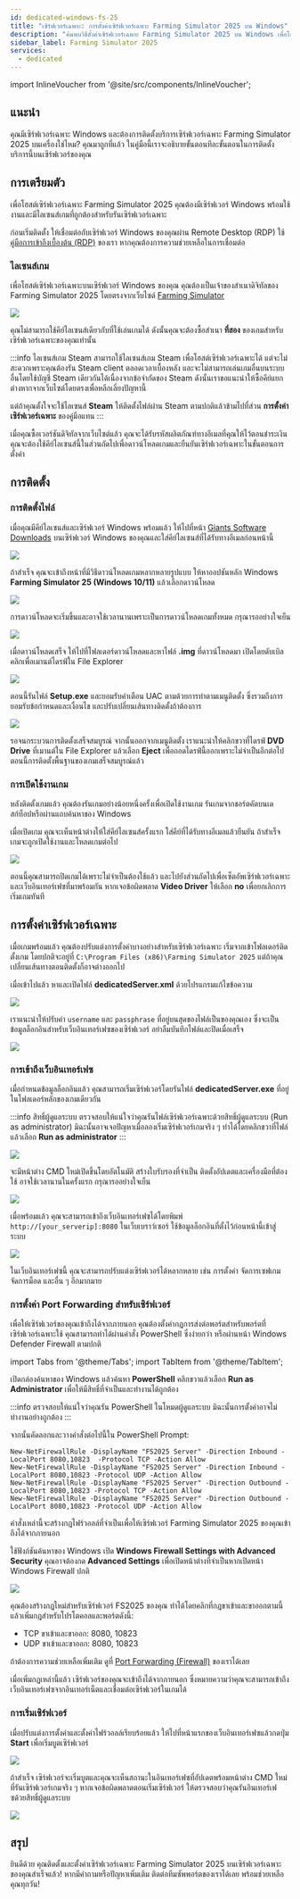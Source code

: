 ```yaml
---
id: dedicated-windows-fs-25
title: "เซิร์ฟเวอร์เฉพาะ: การตั้งค่าเซิร์ฟเวอร์เฉพาะ Farming Simulator 2025 บน Windows"
description: "ค้นพบวิธีตั้งค่าเซิร์ฟเวอร์เฉพาะ Farming Simulator 2025 บน Windows เพื่อโฮสต์เกมมัลติเพลเยอร์ได้อย่างลื่นไหล → เรียนรู้เพิ่มเติมตอนนี้"
sidebar_label: Farming Simulator 2025
services:
  - dedicated
---
```


import InlineVoucher from '@site/src/components/InlineVoucher';

## แนะนำ

คุณมีเซิร์ฟเวอร์เฉพาะ Windows และต้องการติดตั้งบริการเซิร์ฟเวอร์เฉพาะ Farming Simulator 2025 บนเครื่องใช่ไหม? คุณมาถูกที่แล้ว ในคู่มือนี้เราจะอธิบายขั้นตอนทีละขั้นตอนในการติดตั้งบริการนี้บนเซิร์ฟเวอร์ของคุณ

<InlineVoucher />

## การเตรียมตัว

เพื่อโฮสต์เซิร์ฟเวอร์เฉพาะ Farming Simulator 2025 คุณต้องมีเซิร์ฟเวอร์ Windows พร้อมใช้งานและมีไลเซนส์เกมที่ถูกต้องสำหรับรันเซิร์ฟเวอร์เฉพาะ

ก่อนเริ่มติดตั้ง ให้เชื่อมต่อกับเซิร์ฟเวอร์ Windows ของคุณผ่าน Remote Desktop (RDP) ใช้ [คู่มือการเข้าถึงเบื้องต้น (RDP)](vserver-windows-userdp.md) ของเรา หากคุณต้องการความช่วยเหลือในการเชื่อมต่อ

### ไลเซนส์เกม

เพื่อโฮสต์เซิร์ฟเวอร์เฉพาะบนเซิร์ฟเวอร์ Windows ของคุณ คุณต้องเป็นเจ้าของสำเนาดิจิทัลของ Farming Simulator 2025 โดยตรงจากเว็บไซต์ [Farming Simulator](https://www.farming-simulator.com/buy-now.php)

![](https://screensaver01.zap-hosting.com/index.php/s/F7j4opS3tXZKSHs/preview)

คุณไม่สามารถใช้คีย์ไลเซนส์เดียวกับที่ใช้เล่นเกมได้ ดังนั้นคุณจะต้องซื้อสำเนา **ที่สอง** ของเกมสำหรับเซิร์ฟเวอร์เฉพาะของคุณเท่านั้น

:::info ไลเซนส์เกม Steam
สามารถใช้ไลเซนส์เกม Steam เพื่อโฮสต์เซิร์ฟเวอร์เฉพาะได้ แต่จะไม่สะดวกเพราะคุณต้องรัน Steam client ตลอดเวลาเบื้องหลัง และจะไม่สามารถเล่นเกมอื่นบนระบบอื่นโดยใช้บัญชี Steam เดียวกันได้เนื่องจากข้อจำกัดของ Steam ดังนั้นเราขอแนะนำให้ซื้อคีย์แยกต่างหากจากเว็บไซต์โดยตรงเพื่อหลีกเลี่ยงปัญหานี้

แต่ถ้าคุณตั้งใจจะใช้ไลเซนส์ **Steam** ให้ติดตั้งไฟล์ผ่าน Steam ตามปกติแล้วข้ามไปที่ส่วน **การตั้งค่าเซิร์ฟเวอร์เฉพาะ** ของคู่มือแทน
:::

เมื่อคุณซื้อเวอร์ชันดิจิทัลจากเว็บไซต์แล้ว คุณจะได้รับรหัสผลิตภัณฑ์ทางอีเมลที่คุณให้ไว้ตอนชำระเงิน คุณจะต้องใช้คีย์ไลเซนส์นี้ในส่วนถัดไปเพื่อดาวน์โหลดเกมและยืนยันเซิร์ฟเวอร์เฉพาะในขั้นตอนการตั้งค่า

## การติดตั้ง

### การติดตั้งไฟล์

เมื่อคุณมีคีย์ไลเซนส์และเซิร์ฟเวอร์ Windows พร้อมแล้ว ให้ไปที่หน้า [Giants Software Downloads](https://eshop.giants-software.com/downloads.php) บนเซิร์ฟเวอร์ Windows ของคุณและใส่คีย์ไลเซนส์ที่ได้รับทางอีเมลก่อนหน้านี้

![](https://screensaver01.zap-hosting.com/index.php/s/srzwXmn2K5GPy2r/preview)

ถ้าสำเร็จ คุณจะเข้าถึงหน้าที่มีวิธีดาวน์โหลดเกมหลากหลายรูปแบบ ให้หาออปชันหลัก Windows **Farming Simulator 25 (Windows 10/11)** แล้วเลือกดาวน์โหลด

![](https://screensaver01.zap-hosting.com/index.php/s/boLooPWLYEqwtbp/preview)

การดาวน์โหลดจะเริ่มขึ้นและอาจใช้เวลานานเพราะเป็นการดาวน์โหลดเกมทั้งหมด กรุณารออย่างใจเย็น

![](https://screensaver01.zap-hosting.com/index.php/s/8YZgmrQJMrMas2p/preview)

เมื่อดาวน์โหลดเสร็จ ให้ไปที่โฟลเดอร์ดาวน์โหลดและหาไฟล์ **.img** ที่ดาวน์โหลดมา เปิดโดยดับเบิลคลิกเพื่อเมานต์ไดรฟ์ใน File Explorer

![](https://screensaver01.zap-hosting.com/index.php/s/eHqKPF28JFkgyLp/preview)

ตอนนี้รันไฟล์ **Setup.exe** และยอมรับคำเตือน UAC ตามด้วยการทำตามเมนูติดตั้ง ซึ่งรวมถึงการยอมรับข้อกำหนดและเงื่อนไข และปรับเปลี่ยนเส้นทางติดตั้งถ้าต้องการ

![](https://screensaver01.zap-hosting.com/index.php/s/5mCg8wsgRzTQwzj/preview)

รอจนกระบวนการติดตั้งเสร็จสมบูรณ์ จากนั้นออกจากเมนูติดตั้ง เราแนะนำให้คลิกขวาที่ไดรฟ์ **DVD Drive** ที่เมานต์ใน File Explorer แล้วเลือก **Eject** เพื่อถอดไดรฟ์นี้ออกเพราะไม่จำเป็นอีกต่อไป ตอนนี้การติดตั้งพื้นฐานของเกมเสร็จสมบูรณ์แล้ว

### การเปิดใช้งานเกม

หลังติดตั้งเกมแล้ว คุณต้องรันเกมอย่างน้อยหนึ่งครั้งเพื่อเปิดใช้งานเกม รันเกมจากชอร์ตคัตบนเดสก์ท็อปหรือผ่านแถบค้นหาของ Windows

เมื่อเปิดเกม คุณจะเห็นหน้าต่างให้ใส่คีย์ไลเซนส์ครั้งแรก ใส่คีย์ที่ได้รับทางอีเมลแล้วยืนยัน ถ้าสำเร็จ เกมจะถูกเปิดใช้งานและโหลดเกมต่อไป

![](https://screensaver01.zap-hosting.com/index.php/s/nnFkynzt9Bapdk4/preview)

ตอนนี้คุณสามารถปิดเกมได้เพราะไม่จำเป็นต้องใช้แล้ว และไปยังส่วนถัดไปเพื่อเซ็ตอัพเซิร์ฟเวอร์เฉพาะและเว็บอินเทอร์เฟซที่มาพร้อมกัน หากเจอข้อผิดพลาด **Video Driver** ให้เลือก **no** เพื่อยกเลิกการเริ่มเกมทันที

## การตั้งค่าเซิร์ฟเวอร์เฉพาะ

เมื่อเกมพร้อมแล้ว คุณต้องปรับแต่งการตั้งค่าบางอย่างสำหรับเซิร์ฟเวอร์เฉพาะ เริ่มจากเข้าโฟลเดอร์ติดตั้งเกม โดยปกติจะอยู่ที่ `C:\Program Files (x86)\Farming Simulator 2025` แต่ถ้าคุณเปลี่ยนเส้นทางตอนติดตั้งก็อาจต่างออกไป

เมื่อเข้าไปแล้ว หาและเปิดไฟล์ **dedicatedServer.xml** ด้วยโปรแกรมแก้ไขข้อความ

![](https://screensaver01.zap-hosting.com/index.php/s/q4QXo9S4rDTrknc/preview)

เราแนะนำให้ปรับค่า `username` และ `passphrase` ที่อยู่บนสุดของไฟล์เป็นของคุณเอง ซึ่งจะเป็นข้อมูลล็อกอินสำหรับเว็บอินเทอร์เฟซของเซิร์ฟเวอร์ อย่าลืมบันทึกไฟล์และปิดเมื่อเสร็จ

![](https://screensaver01.zap-hosting.com/index.php/s/B7bqNTYnD3bHw7y/preview)

### การเข้าถึงเว็บอินเทอร์เฟซ

เมื่อกำหนดข้อมูลล็อกอินแล้ว คุณสามารถเริ่มเซิร์ฟเวอร์โดยรันไฟล์ **dedicatedServer.exe** ที่อยู่ในโฟลเดอร์หลักของเกมเดียวกัน

:::info สิทธิ์ผู้ดูแลระบบ
ตรวจสอบให้แน่ใจว่าคุณรันไฟล์เซิร์ฟเวอร์เฉพาะด้วยสิทธิ์ผู้ดูแลระบบ (Run as administrator) มิฉะนั้นอาจเจอปัญหาเมื่อลองเริ่มเซิร์ฟเวอร์เกมจริง ๆ ทำได้โดยคลิกขวาที่ไฟล์แล้วเลือก **Run as administrator**
:::

![](https://screensaver01.zap-hosting.com/index.php/s/RDcLPWqzyBmGPDm/preview)

จะมีหน้าต่าง CMD ใหม่เปิดขึ้นโดยอัตโนมัติ สร้างใบรับรองที่จำเป็น ติดตั้งอัปเดตและเครื่องมือที่ต้องใช้ อาจใช้เวลานานในครั้งแรก กรุณารออย่างใจเย็น

![](https://screensaver01.zap-hosting.com/index.php/s/xfk2BgNmEZFmNZG/preview)

เมื่อพร้อมแล้ว คุณจะสามารถเข้าถึงเว็บอินเทอร์เฟซได้โดยพิมพ์ `http://[your_serverip]:8080` ในเว็บเบราว์เซอร์ ใช้ข้อมูลล็อกอินที่ตั้งไว้ก่อนหน้านี้เข้าสู่ระบบ

![](https://screensaver01.zap-hosting.com/index.php/s/Yx57Zn6xCqMYkwz/preview)

ในเว็บอินเทอร์เฟซนี้ คุณจะสามารถปรับแต่งเซิร์ฟเวอร์ได้หลากหลาย เช่น การตั้งค่า จัดการเซฟเกม จัดการม็อด และอื่น ๆ อีกมากมาย

### การตั้งค่า Port Forwarding สำหรับเซิร์ฟเวอร์

เพื่อให้เซิร์ฟเวอร์ของคุณเข้าถึงได้จากภายนอก คุณต้องตั้งค่ากฎการส่งต่อพอร์ตสำหรับพอร์ตที่เซิร์ฟเวอร์เฉพาะใช้ คุณสามารถทำได้ผ่านคำสั่ง PowerShell ซึ่งง่ายกว่า หรือผ่านหน้า Windows Defender Firewall ตามปกติ

import Tabs from '@theme/Tabs';
import TabItem from '@theme/TabItem';

<Tabs>
<TabItem value="powershell" label="ผ่าน Powershell" default>

เปิดกล่องค้นหาของ Windows แล้วค้นหา **PowerShell** คลิกขวาแล้วเลือก **Run as Administrator** เพื่อให้มีสิทธิ์ที่จำเป็นและทำงานได้ถูกต้อง

:::info
ตรวจสอบให้แน่ใจว่าคุณรัน PowerShell ในโหมดผู้ดูแลระบบ มิฉะนั้นการตั้งค่าอาจไม่ทำงานอย่างถูกต้อง
:::

จากนั้นคัดลอกและวางคำสั่งต่อไปนี้ใน PowerShell Prompt:
```
New-NetFirewallRule -DisplayName "FS2025 Server" -Direction Inbound -LocalPort 8080,10823  -Protocol TCP -Action Allow
New-NetFirewallRule -DisplayName "FS2025 Server" -Direction Inbound -LocalPort 8080,10823 -Protocol UDP -Action Allow
New-NetFirewallRule -DisplayName "FS2025 Server" -Direction Outbound -LocalPort 8080,10823 -Protocol TCP -Action Allow
New-NetFirewallRule -DisplayName "FS2025 Server" -Direction Outbound -LocalPort 8080,10823 -Protocol UDP -Action Allow
```

คำสั่งเหล่านี้จะสร้างกฎไฟร์วอลล์ที่จำเป็นเพื่อให้เซิร์ฟเวอร์ Farming Simulator 2025 ของคุณเข้าถึงได้จากภายนอก

</TabItem>

<TabItem value="windefender" label="ผ่าน Windows Defender">

ใช้ฟังก์ชันค้นหาของ Windows เปิด **Windows Firewall Settings with Advanced Security** คุณอาจต้องกด **Advanced Settings** เพื่อเปิดหน้าต่างที่จำเป็นหากเปิดหน้า Windows Firewall ปกติ

![](https://github.com/zaphosting/docs/assets/42719082/5fb9f943-7e51-4d8f-9df4-2f5ff60857d3)

คุณต้องสร้างกฎใหม่สำหรับเซิร์ฟเวอร์ FS2025 ของคุณ ทำได้โดยคลิกที่กฎขาเข้าและขาออกตามนี้แล้วเพิ่มกฎสำหรับโปรโตคอลและพอร์ตดังนี้:
- TCP ขาเข้าและขาออก: 8080, 10823
- UDP ขาเข้าและขาออก: 8080, 10823

ถ้าต้องการความช่วยเหลือเพิ่มเติม ดูที่ [Port Forwarding (Firewall)](vserver-windows-port.md) ของเราได้เลย

</TabItem>
</Tabs>

เมื่อเพิ่มกฎเหล่านี้แล้ว เซิร์ฟเวอร์ของคุณจะเข้าถึงได้จากภายนอก ซึ่งหมายความว่าคุณจะสามารถเข้าถึงเว็บอินเทอร์เฟซจากอินเทอร์เน็ตและเชื่อมต่อเซิร์ฟเวอร์ในเกมได้

### การเริ่มเซิร์ฟเวอร์

เมื่อปรับแต่งการตั้งค่าและตั้งค่าไฟร์วอลล์เรียบร้อยแล้ว ให้ไปที่หน้าแรกของเว็บอินเทอร์เฟซแล้วกดปุ่ม **Start** เพื่อเริ่มบูตเซิร์ฟเวอร์

![](https://screensaver01.zap-hosting.com/index.php/s/5S4FmawFoJBsMyo/preview)

ถ้าสำเร็จ เซิร์ฟเวอร์จะเริ่มบูตและคุณจะเห็นสถานะในอินเทอร์เฟซที่อัปเดตพร้อมหน้าต่าง CMD ใหม่ที่รันเซิร์ฟเวอร์เกมจริง ๆ หากเจอข้อผิดพลาดตอนเริ่มเซิร์ฟเวอร์ ให้ตรวจสอบว่าคุณรันอินเทอร์เฟซด้วยสิทธิ์ผู้ดูแลระบบ

![](https://screensaver01.zap-hosting.com/index.php/s/QtgAz7kpJq6knjf/preview)

## สรุป

ยินดีด้วย คุณติดตั้งและตั้งค่าเซิร์ฟเวอร์เฉพาะ Farming Simulator 2025 บนเซิร์ฟเวอร์เฉพาะของคุณสำเร็จแล้ว! หากมีคำถามหรือปัญหาเพิ่มเติม ติดต่อทีมซัพพอร์ตของเราได้เลย พร้อมช่วยเหลือคุณทุกวัน!

<InlineVoucher />